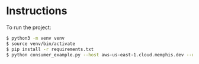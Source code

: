 # Instructions
To run the project:

```bash
$ python3 -m venv venv
$ source venv/bin/activate
$ pip install -r requirements.txt
$ python consumer_example.py --host aws-us-east-1.cloud.memphis.dev --username XXXX --password XXXX --account-id XXXX
```
